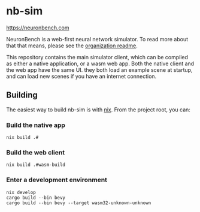 # nb-sim

https://neuronbench.com

NeuronBench is a web-first neural network simulator. To read more about that that
means, please see the [organization readme](https://github.com/neuronbench).

This repository contains the main simulator client, which can be compiled as either
a native application, or a wasm web app. Both the native client and the web app
have the same UI. they both load an example scene at startup, and can load new
scenes if you have an internet connection.

## Building

The easiest way to build nb-sim is with [nix](https://nixos.org). From the
project root, you can:

### Build the native app

``` shell
nix build .#
```

### Build the web client

``` shell
nix build .#wasm-build
```

### Enter a development environment

``` shell
nix develop
cargo build --bin bevy
cargo build --bin bevy --target wasm32-unknown-unknown
```
